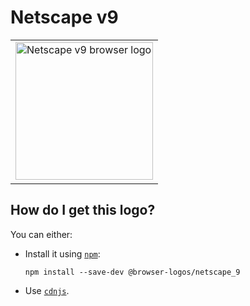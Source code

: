 # Netscape v9

<table>
    <tr height=230>
        <td>
            <a href="https://github.com/alrra/browser-logos/tree/70c6d6bb600808811cecd52f4934c5ba51e7cb71/src/archive/netscape_9">
                <img width=220 src="https://raw.githubusercontent.com/alrra/browser-logos/70c6d6bb600808811cecd52f4934c5ba51e7cb71/src/archive/netscape_9/netscape_9.svg?sanitize=true" alt="Netscape v9 browser logo">
            </a>
        </td>
    </tr>
</table>

## How do I get this logo?

You can either:

* Install it using [`npm`][npm]:

  `npm install --save-dev @browser-logos/netscape_9`

* Use [`cdnjs`][cdnjs].

<!-- Link labels: -->

[cdnjs]: https://cdnjs.com/libraries/browser-logos
[npm]: https://www.npmjs.com/
